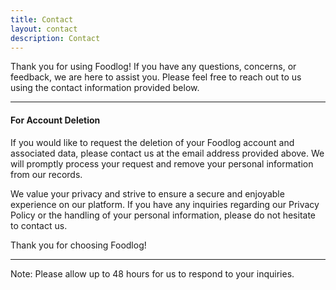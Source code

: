 ```yaml
---
title: Contact
layout: contact
description: Contact
---
```


Thank you for using Foodlog! If you have any questions, concerns, or feedback, we are here to assist you. Please feel free to reach out to us using the contact information provided below.

---

#### For Account Deletion
If you would like to request the deletion of your Foodlog account and associated data, please contact us at the email address provided above. We will promptly process your request and remove your personal information from our records.

We value your privacy and strive to ensure a secure and enjoyable experience on our platform. If you have any inquiries regarding our Privacy Policy or the handling of your personal information, please do not hesitate to contact us.

Thank you for choosing Foodlog!

---

Note: Please allow up to 48 hours for us to respond to your inquiries.
